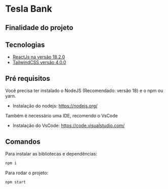 # Tesla Bank



## Finalidade do projeto



## Tecnologias


- [ReactJs na versão 18.2.0](https://pt-br.legacy.reactjs.org/docs/getting-started.html)
- [TailwindCSS versão 4.0.0](https://tailwindcss.com/docs/installation)

## Pré requisitos

Você precisa ter instalado o NodeJS (Recomendado: versão 18) e o npm ou yarn.

- Instalação do nodejs: https://nodejs.org/

Também é necessário uma IDE, recomendo o VsCode

- Instalação do VsCode: https://code.visualstudio.com/


## Comandos

Para instalar as bibliotecas e dependências:

```bash
npm i
```

Para rodar o projeto:

```bash
npm start
```

